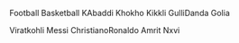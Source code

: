 Football Basketball KAbaddi Khokho Kikkli GulliDanda Golia



Viratkohli Messi ChristianoRonaldo Amrit Nxvi
